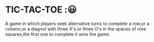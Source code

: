 # TIC-TAC-TOE :😃
A game in which players seek alternative turns to complete a row,or a column,or a diagnol with three X's or three O's in the spaces of nine squares,the first one to complete it wins the game.
